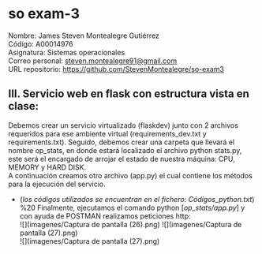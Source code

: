 # so exam-3
Nombre: James Steven Montealegre Gutiérrez  
Código: A00014976  
Asignatura: Sistemas operacionales  
Correo personal: steven.montealegre91@gmail.com  
URL repositorio: https://github.com/StevenMontealegre/so-exam3  

## III. Servicio web en flask con estructura vista en clase:  
Debemos crear un servicio virtualizado (flaskdev) junto con 2 archivos requeridos para ese ambiente virtual (requirements_dev.txt y requirements.txt). Seguido, debemos crear una carpeta que llevará el nombre op_stats, en donde estará localizado el archivo python stats.py, este será el encargado de arrojar el estado de nuestra máquina: CPU, MEMORY y HARD DISK.  
A continuación creamos otro archivo (app.py) el cual contiene los métodos para la ejecución del servicio.  
* (_los códigos utilizados se encuentran en el fichero: Códigos_python.txt_)
%20 Finalmente, ejecutamos el comando python [_op_stats/app.py_] y con ayuda de POSTMAN realizamos peticiones http:  
![](imagenes/Captura de pantalla (26).png)
![](imagenes/Captura de pantalla (27).png)  
![](imagenes/Captura de pantalla (27).png)  

